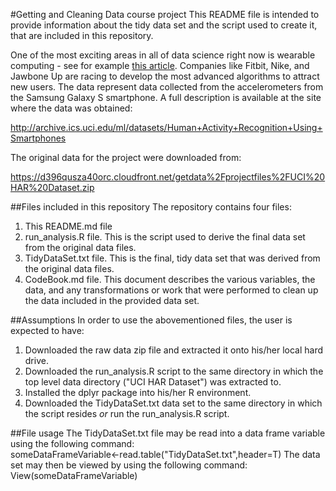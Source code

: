 #Getting and Cleaning Data course project
This README file is intended to provide information about the tidy data set and the script used to create it, that are included in this repository.

One of the most exciting areas in all of data science right now is wearable computing - see for example [this article](http://www.insideactivitytracking.com/data-science-activity-tracking-and-the-battle-for-the-worlds-top-sports-brand/). Companies like Fitbit, Nike, and Jawbone Up are racing to develop the most advanced algorithms to attract new users. The data represent data collected from the accelerometers from the Samsung Galaxy S smartphone. A full description is available at the site where the data was obtained:

http://archive.ics.uci.edu/ml/datasets/Human+Activity+Recognition+Using+Smartphones

The original data for the project were downloaded from:

https://d396qusza40orc.cloudfront.net/getdata%2Fprojectfiles%2FUCI%20HAR%20Dataset.zip 

##Files included in this repository
The repository contains four files:  
1. This README.md file  
2. run_analysis.R file. This is the script used to derive the final data set from the original data files.  
3. TidyDataSet.txt file. This is the final, tidy data set that was derived from the original data files.  
4. CodeBook.md file. This document describes the various variables, the data, and any transformations or work that were performed to clean up the data included in the provided data set.  

##Assumptions
In order to use the abovementioned files, the user is expected to have:  
1. Downloaded the raw data zip file and extracted it onto his/her local hard drive.  
2. Downloaded the run_analysis.R script to the same directory in which the top level data directory ("UCI HAR Dataset") was extracted to.  
3. Installed the dplyr package into his/her R environment.  
4. Downloaded the TidyDataSet.txt data set to the same directory in which the script resides *or* run the run_analysis.R script.  

##File usage
The TidyDataSet.txt file may be read into a data frame variable using the following command:  
  someDataFrameVariable<-read.table("TidyDataSet.txt",header=T)
The data set may then be viewed by using the following command:  
  View(someDataFrameVariable)

